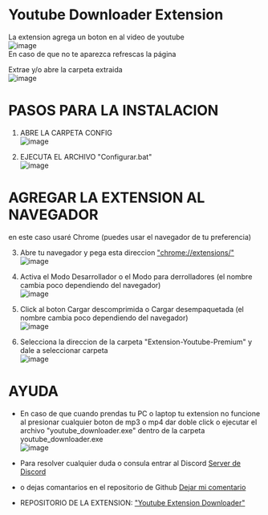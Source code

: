 # Youtube Downloader Extension
La extension agrega un boton en al video de youtube<br>
![image](https://github.com/Benji379/Youtube-Downloader-Extension/assets/108637204/e09ff0ef-7740-4353-b4d4-34b824621ef6)
<br>En caso de que no te aparezca refrescas la página<br>

Extrae y/o abre la carpeta extraida<br>
![image](https://github.com/Benji379/Youtube-Downloader-Extension/assets/108637204/76988049-ee56-4a56-9066-b12871933461)

# PASOS PARA LA INSTALACION

1. ABRE LA CARPETA CONFIG<br>
![image](https://github.com/Benji379/Youtube-Downloader-Extension/assets/108637204/a0c836dd-1761-41bc-9891-d302b1e293bd)

2. EJECUTA EL ARCHIVO "Configurar.bat"<br>
![image](https://github.com/Benji379/Youtube-Downloader-Extension/assets/108637204/9a80e19a-04ac-44b6-8211-0350f511054b)

# AGREGAR LA EXTENSION AL NAVEGADOR
en este caso usaré Chrome (puedes usar el navegador de tu preferencia)

3. Abre tu navegador y pega esta direccion ["chrome://extensions/"](chrome://extensions/)
![image](https://github.com/Benji379/Youtube-Downloader-Extension/assets/108637204/b8865810-a331-4ba1-83cb-afbf211b3a25)

4. Activa el Modo Desarrollador o el Modo para derrolladores (el nombre cambia poco dependiendo del navegador)<br>
![image](https://github.com/Benji379/Youtube-Downloader-Extension/assets/108637204/52e448df-d749-46e6-94f6-3cfb268a5997)

5. Click al boton Cargar descomprimida o Cargar desempaquetada (el nombre cambia poco dependiendo del navegador)<br>
![image](https://github.com/Benji379/Youtube-Downloader-Extension/assets/108637204/ff58403f-f14f-4267-8715-9142b3842988)

6. Selecciona la direccion de la carpeta "Extension-Youtube-Premium"  y dale a seleccionar carpeta<br>
![image](https://github.com/Benji379/Youtube-Downloader-Extension/assets/108637204/b4b4b80c-413d-4004-a01c-1b6f1f812cf1)

# AYUDA
 - En caso de que cuando prendas tu PC o laptop tu extension no funcione al presionar cualquier boton de mp3 o mp4 dar doble click o ejecutar el archivo "youtube_downloader.exe" dentro de la carpeta youtube_downloader.exe<br>
![image](https://github.com/Benji379/Youtube-Downloader-Extension/assets/108637204/aa6ee301-77d5-460d-b58a-447723a94d6d)

 - Para resolver cualquier duda o consula entrar al Discord [Server de Discord](https://discord.gg/zYErqW9GmM)
 - o dejas comantarios en el repositorio de Github [Dejar mi comentario](https://github.com/Benji379/Youtube-Downloader-Extension/issues/new)
 - REPOSITORIO DE LA EXTENSION: ["Youtube Extension Downloader"](https://github.com/Benji379/Youtube-Downloader-Extension.git)
